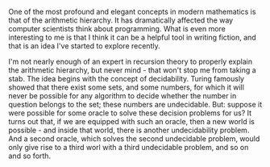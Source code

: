 

One of the most profound and elegant concepts in modern mathematics is that of the arithmetic hierarchy. It has dramatically affected the way computer scientists think about programming. What is even more interesting to me is that I think it can be a helpful tool in writing fiction, and that is an idea I've started to explore recently.

I'm not nearly enough of an expert in recursion theory to properly explain the arithmetic hierarchy, but never mind - that won't stop me from taking a stab. The idea begins with the concept of decidability. Turing famously showed that there exist some sets, and some numbers, for which it will never be possible for any algorithm to decide whether the number in question belongs to the set; these numbers are undecidable. But: suppose it were possible for some oracle to solve these decision problems for us? It turns out that, if we are equipped with such an oracle, then a new world is possible - and inside that world, there is another undecidability problem. And a second oracle, which solves the second undecidable problem, would only give rise to a third worl with a third undecidable problem, and so on and so forth.